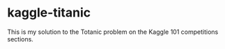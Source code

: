 # kaggle-titanic

This is my solution to the Totanic problem on the Kaggle 101 competitions sections.
